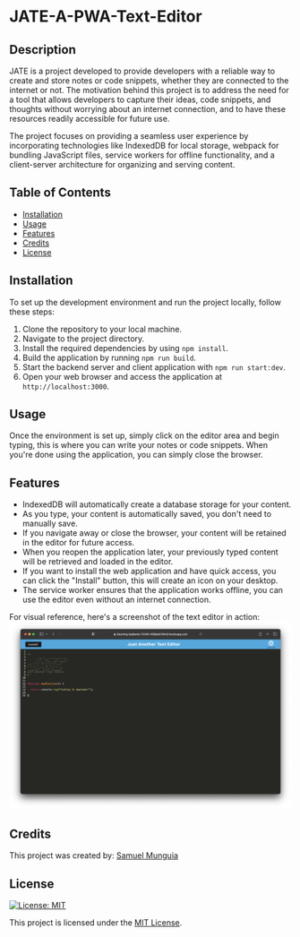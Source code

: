 # JATE-A-PWA-Text-Editor

## Description

JATE is a project developed to provide developers with a reliable way to create and store notes or code snippets, whether they are connected to the internet or not. The motivation behind this project is to address the need for a tool that allows developers to capture their ideas, code snippets, and thoughts without worrying about an internet connection, and to have these resources readily accessible for future use.

The project focuses on providing a seamless user experience by incorporating technologies like IndexedDB for local storage, webpack for bundling JavaScript files, service workers for offline functionality, and a client-server architecture for organizing and serving content.

## Table of Contents

- [Installation](#installation)
- [Usage](#usage)
- [Features](#features)
- [Credits](#credits)
- [License](#license)

## Installation

To set up the development environment and run the project locally, follow these steps:

1. Clone the repository to your local machine.
2. Navigate to the project directory.
3. Install the required dependencies by using `npm install`.
4. Build the application by running `npm run build`.
5. Start the backend server and client application with `npm run start:dev`.
6. Open your web browser and access the application at `http://localhost:3000`.


## Usage

Once the environment is set up, simply click on the editor area and begin typing, this is where you can write your notes or code snippets.
When you're done using the application, you can simply close the browser.

## Features

- IndexedDB will automatically create a database storage for your content.
- As you type, your content is automatically saved, you don't need to manually save.
- If you navigate away or close the browser, your content will be retained in the editor for future access.
- When you reopen the application later, your previously typed content will be retrieved and loaded in the editor.
- If you want to install the web application and have quick access, you can click the "Install" button, this will create an icon on your desktop.
- The service worker ensures that the application works offline, you can use the editor even without an internet connection.

For visual reference, here's a screenshot of the text editor in action:
![Text Editor Screenshot](assets/images/screenshot.png)

## Credits

This project was created by: [Samuel Munguia](https://github.com/samuel-6)

## License

[![License: MIT](https://img.shields.io/badge/License-MIT-yellow.svg)](https://opensource.org/licenses/MIT)

This project is licensed under the [MIT License](LICENSE).